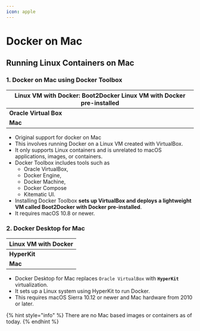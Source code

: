 ```yaml
---
icon: apple
---
```


# Docker on Mac

## Running Linux Containers on Mac

### 1. Docker on Mac using Docker Toolbox

| **Linux VM with Docker**: Boot2Docker Linux VM with Docker pre-installed |
| ------------------------------------------------------------------------ |
| **Oracle** **Virtual Box**                                               |
| **Mac**                                                                  |

* Original support for docker on Mac
* This involves running Docker on a Linux VM created with VirtualBox.&#x20;
* It only supports Linux containers and is unrelated to macOS applications, images, or containers.
* Docker Toolbox includes tools such as&#x20;
  * Oracle VirtualBox,&#x20;
  * Docker Engine,&#x20;
  * Docker Machine,&#x20;
  * Docker Compose&#x20;
  * Kitematic UI.&#x20;
* Installing Docker Toolbox **sets up VirtualBox and deploys a lightweight VM called Boot2Docker with Docker pre-installed**.&#x20;
* It requires macOS 10.8 or newer.

### 2. Docker Desktop for Mac

| **Linux VM with Docker** |
| ------------------------ |
| **HyperKit**             |
| **Mac**                  |

* Docker Desktop for Mac replaces `Oracle VirtualBox` with **`HyperKit`** virtualization.&#x20;
* It sets up a Linux system using HyperKit to run Docker.&#x20;
* This requires macOS Sierra 10.12 or newer and Mac hardware from 2010 or later.



{% hint style="info" %}
There are no Mac based images or containers as of today.
{% endhint %}
